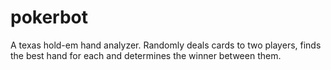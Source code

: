 # pokerbot
A texas hold-em hand analyzer.
Randomly deals cards to two players, finds the best hand for each and determines the winner between them.
